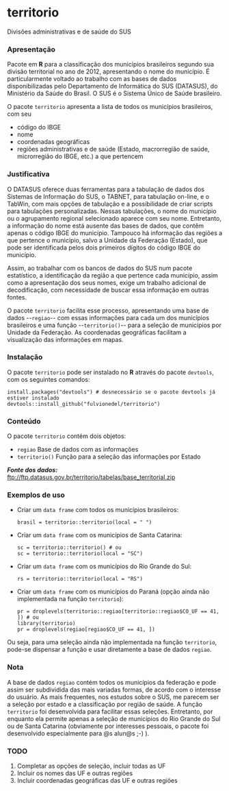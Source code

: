 # territorio
Divisões administrativas e de saúde do SUS

### Apresentação

Pacote em **R** para a classificação dos municípios brasileiros segundo sua divisão territorial no ano de 2012, apresentando o nome do município. É particularmente voltado ao trabalho com as bases de dados disponibilizadas pelo Departamento de Informática do SUS (DATASUS), do Ministério da Saúde do Brasil. O SUS é o Sistema Único de Saúde brasileiro.

O pacote `territorio` apresenta a lista de todos os municípios brasileiros, com seu 
  - código do IBGE
  - nome
  - coordenadas geográficas
  - regiões administrativas e de saúde (Estado, macrorregião de saúde, microrregião do IBGE, etc.) a que pertencem

### Justificativa

O DATASUS oferece duas ferramentas para a tabulação de dados dos Sistemas de Informação do SUS, o TABNET, para tabulação on-line, e o TabWin, com mais opções de tabulação e a possibilidade de criar scripts para tabulações personalizadas. Nessas tabulações, o nome do município ou o agrupamento regional selecionado aparece com seu nome. Entretanto, a informação do nome está ausente das bases de dados, que contêm apenas o código IBGE do município. Tampouco há informação das regiões a que pertence o município, salvo a Unidade da Federação (Estado), que pode ser identificada pelos dois primeiros dígitos do código IBGE do município.

Assim, ao trabalhar com os bancos de dados do SUS num pacote estatístico, a identificação da região a que pertence cada município, assim como a apresentação dos seus nomes, exige um trabalho adicional de decodificação, com necessidade de buscar essa informação em outras fontes. 

O pacote `territorio` facilita esse processo, apresentando uma base de dados --`regiao`-- com essas informações para cada um dos municípios brasileiros e uma função --`territorio()`-- para a seleção de municípios por Unidade da Federação. As coordenadas geográficas facilitam a visualização das informações em mapas.

### Instalação

O pacote `territorio` pode ser instalado no **R** através do pacote `devtools`, com os seguintes comandos:
      
    install.packages("devtools") # desnecessário se o pacote devtools já estiver instalado
    devtools::install_github("fulvionedel/territorio")

### Conteúdo

O pacote `territorio` contém dois objetos:
  - `regiao` Base de dados com as informações
  - `territorio()` Função para a seleção das informações por Estado   

***Fonte dos dados:*** ftp://ftp.datasus.gov.br/territorio/tabelas/base_territorial.zip

### Exemplos de uso

  - Criar um `data frame` com todos os municípios brasileiros:
  
        brasil = territorio::territorio(local = " ")
  
  - Criar um `data frame` com os municípios de Santa Catarina:
  
        sc = territorio::territorio() # ou
        sc = territorio::territorio(local = "SC")

  - Criar um `data frame` com os municípios do Rio Grande do Sul:
  
        rs = territorio::territorio(local = "RS")
  
  - Criar um `data frame` com os municípios do Paraná (opção ainda não implementada na função `territorio`):
  
        pr = droplevels(territorio::regiao[territorio::regiao$CO_UF == 41, ]) # ou
        library(territorio)
        pr = droplevels(regiao[regiao$CO_UF == 41, ])
  
  Ou seja, para uma seleção ainda não implementada na função `territorio`, pode-se dispensar a função e usar diretamente a base de dados `regiao`.  
  
### Nota

A base de dados `regiao` contém todos os municípios da federação e pode assim ser subdividida das mais variadas formas, de acordo com o interesse do usuário. As mais frequentes, nos estudos sobre o SUS, me parecem ser a seleção por estado e a classificação por região de saúde. A função `territorio` foi desenvolvida para facilitar essas seleções. Entretanto, por enquanto ela permite apenas a seleção de municípios do Rio Grande do Sul ou de Santa Catarina (obviamente por interesses pessoais, o pacote foi desenvolvido especialmente para @s alun@s ;-) ).

### TODO

1. Completar as opções de seleção, incluir todas as UF
2. Incluir os nomes das UF e outras regiões
3. Incluir coordenadas geográficas das UF e outras regiões

